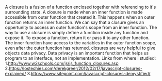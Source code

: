 A closure is a fusion of a function enclosed together with referencing to it's surrounding state.
A closure is made when an inner function is made accessible from outer function that created it.
This happens when an outer function returns an inner function. 
We can say that a closure gives an oppertunity to access an outer function's scope from an inner function.
The way to use a closure is  simply define a function inside any function and expose it.
To expose a function, return it or pass it to any other function.
The inner function have access to the variables in the outer function scope, even after the outer function has returned.
closures are very helpful to give objects data privacy.
Data privacy is an important function that helps us program to an interface, not an implementation. 
Links from where i studied:
1.http://www.w3schools.com/js/js_function_closures.asp
2.https://lostechies.com/derekgreer/2012/02/17/javascript-closures-explained/
3.https://www.sitepoint.com/javascript-closures-demystified/